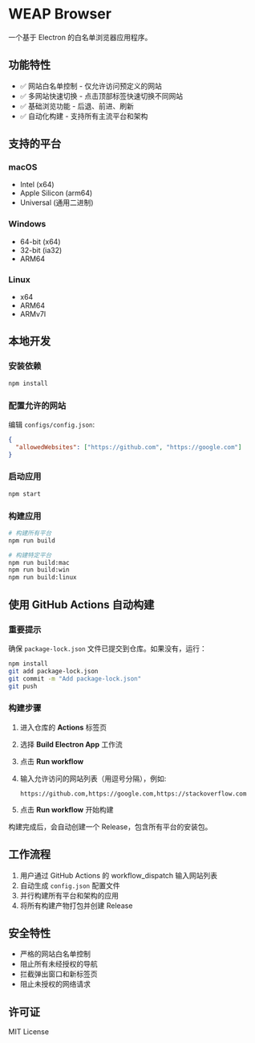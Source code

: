 # WEAP Browser

一个基于 Electron 的白名单浏览器应用程序。

## 功能特性

- ✅ 网站白名单控制 - 仅允许访问预定义的网站
- ✅ 多网站快速切换 - 点击顶部标签快速切换不同网站
- ✅ 基础浏览功能 - 后退、前进、刷新
- ✅ 自动化构建 - 支持所有主流平台和架构

## 支持的平台

### macOS

- Intel (x64)
- Apple Silicon (arm64)
- Universal (通用二进制)

### Windows

- 64-bit (x64)
- 32-bit (ia32)
- ARM64

### Linux

- x64
- ARM64
- ARMv7l

## 本地开发

### 安装依赖

```bash
npm install
```

### 配置允许的网站

编辑 `configs/config.json`:

```json
{
  "allowedWebsites": ["https://github.com", "https://google.com"]
}
```

### 启动应用

```bash
npm start
```

### 构建应用

```bash
# 构建所有平台
npm run build

# 构建特定平台
npm run build:mac
npm run build:win
npm run build:linux
```

## 使用 GitHub Actions 自动构建

### 重要提示

确保 `package-lock.json` 文件已提交到仓库。如果没有，运行：

```bash
npm install
git add package-lock.json
git commit -m "Add package-lock.json"
git push
```

### 构建步骤

1. 进入仓库的 **Actions** 标签页
2. 选择 **Build Electron App** 工作流
3. 点击 **Run workflow**
4. 输入允许访问的网站列表（用逗号分隔），例如:

   ```text
   https://github.com,https://google.com,https://stackoverflow.com
   ```

5. 点击 **Run workflow** 开始构建

构建完成后，会自动创建一个 Release，包含所有平台的安装包。

## 工作流程

1. 用户通过 GitHub Actions 的 workflow_dispatch 输入网站列表
2. 自动生成 `config.json` 配置文件
3. 并行构建所有平台和架构的应用
4. 将所有构建产物打包并创建 Release

## 安全特性

- 严格的网站白名单控制
- 阻止所有未经授权的导航
- 拦截弹出窗口和新标签页
- 阻止未授权的网络请求

## 许可证

MIT License
